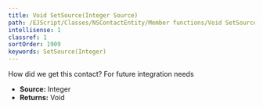 ```yaml
---
title: Void SetSource(Integer Source)
path: /EJScript/Classes/NSContactEntity/Member functions/Void SetSource(Integer p_0)
intellisense: 1
classref: 1
sortOrder: 1909
keywords: SetSource(Integer)
---
```



How did we get this contact? For future integration needs



* **Source:** Integer
* **Returns:** Void


